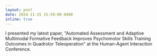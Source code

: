 ```yaml
---
layout: post
date: 2024-11-25 15:59:00-0400
inline: true
---
```

I presented my latest paper, "Automated Assessment and Adaptive Multimodal Formative Feedback Improves Psychomotor Skills Training Outcomes in Quadrotor
Teleoperation" at the Human-Agent Interaction Conference.